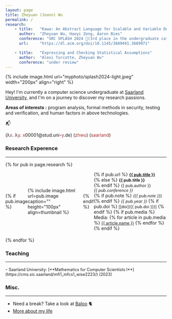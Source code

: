 ```yaml
---
layout: page
title: Zheyuan (Joann) Wu
permalink: /
research:
    - title:   "Kawa: An Abstract Language for Scalable and Variable Detection of Spectre Vulnerabilities"
      author:  "Zheyuan Wu, Haoyi Zeng, Aaron Bies"
      conference: "SRC SPLASH 2024 🥉(3rd place in the undergraduate category)"
      url:     "https://dl.acm.org/doi/10.1145/3689491.3689971"

    - title:   "Expressing and Checking Statistical Assumptions"
      author:  "Alexi Turcotte, Zheyuan Wu"
      conference: "under review"
---
```

{% include image.html url="myphoto/splash2024-light.jpeg" width="200px" align="right" %}

Hey! 
I'm currently a computer science undergraduate at [Saarland University], and I'm on a journey to discover my research passions. 

**Areas of interests :** 
program analysis, 
formal methods in security, 
testing and verification,
and human factors in above technologies.

📬
<!-- (λx. λy. x00001@stud.uni-y.de) (zhwu) (saarland) -->
(λ<span style="color: brown;">x</span>. λ<span style="color: brown;">y</span>. <span style="color: brown;">x</span>00001@stud.uni-<span style="color: brown;">y</span>.de) (<span style="color: brown;">zhwu</span>) (<span style="color: brown;">saarland</span>)

<!-- ----
### Research Experence -->
### <span class="title-style"> Research Experence </span>
<hr class="title-line">

{% for pub in page.research %}
<div style="display: flex; align-items: center; margin-bottom: 20px;">
  {% if pub.image %}
    <div style="margin-right: 20px;">
      {% include image.html url=pub.image caption="" height="100px" align=thumbnail %}
    </div>
  {% endif %}
  <div>
    {% if pub.url %}
      <strong style="font-size: 0.9em;"><a href="{% if pub.internal %}{{pub.url | prepend: site.baseurl}}{% else %}{{pub.url}}{% endif %}">{{ pub.title }}</a></strong><br />
    {% else %}
      <strong style="font-size: 0.9em;">{{ pub.title }}</strong><br />
    {% endif %}
    <span style="font-size: 0.9em;">{{ pub.author }}</span><br />
    <i style="font-size: 0.9em;">{{ pub.conference }}</i><br />
    {% if pub.note %} <i style="font-size: 0.9em;">({{ pub.note }})</i> {% endif %} 
    <i style="font-size: 0.9em;">{{ pub.year }}</i>
    {% if pub.doi %} 
      <span style="font-size: 0.9em;">[[doi]({{ pub.doi }})]</span> 
    {% endif %}
    {% if pub.media %}
      <br />Media: 
      {% for article in pub.media %}
        <a href="{{ article.url }}" target="_blank" style="font-size: 0.9em;">{{ article.name }}</a>
      {% endfor %}
    {% endif %}
  </div>
</div>
{% endfor %}


<!-- ---
### Teaching -->

### <span class="title-style">Teaching</span>
<hr class="title-line">
- <span style="font-size: 0.9em;"> Saarland University: [**Mathematics for Computer Scientists I**](https://cms.sic.saarland/mfi1_mfcs1_wise2223/) (2023)</span><br />


<!-- ---
### Teaching -->

### Misc.
<hr class="title-line">

- Need a break? Take a look at [Baloo](baloo.html) 🐈
- [More about my life](/misc/)



[Saarland University]: https://saarland-informatics-campus.de/
